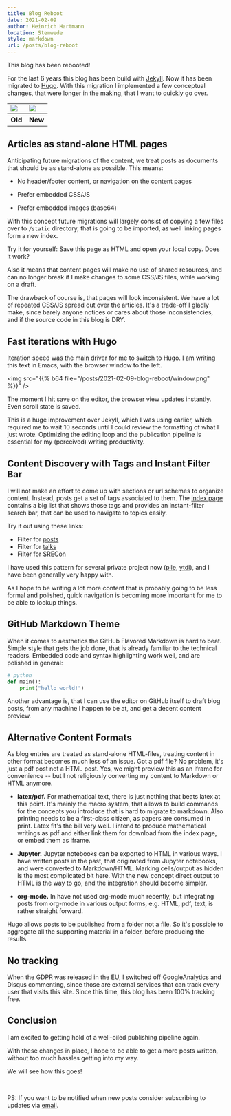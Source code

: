 ```yaml
---
title: Blog Reboot
date: 2021-02-09
author: Heinrich Hartmann
location: Stemwede
style: markdown
url: /posts/blog-reboot
---
```


This blog has been rebooted!

For the last 6 years this blog has been build with [Jekyll](https://jekyllrb.com/). Now it has been
migrated to [Hugo](https://gohugo.io/).  With this migration I implemented a few conceptual changes,
that were longer in the making, that I want to quickly go over.

<table>
<tr>
<td><img src="{{% b64 file="/posts/2021-02-09-blog-reboot/old.png" %}}" /></td>
<td><img src="{{% b64 file="/posts/2021-02-09-blog-reboot/new.png" %}}" /></td>
</tr>
<tr>
<th align="center">Old</th>
<th align="center">New</th>
<tr>
</table>

## Articles as stand-alone HTML pages

Anticipating future migrations of the content, we treat posts as documents that should be as
stand-alone as possible.  This means:

- No header/footer content, or navigation on the content pages

- Prefer embedded CSS/JS

- Prefer embedded images (base64)

With this concept future migrations will largely consist of copying a few files over to `/static`
directory, that is going to be imported, as well linking pages form a new index.

Try it for yourself: Save this page as HTML and open your local copy. Does it work?

Also it means that content pages will make no use of shared resources, and can no longer break
if I make changes to some CSS/JS files, while working on a draft.

The drawback of course is, that pages will look inconsistent. We have a lot of repeated CSS/JS
spread out over the articles. It's a trade-off I gladly make, since barely anyone notices or cares
about those inconsistencies, and if the source code in this blog is DRY.

## Fast iterations with Hugo

Iteration speed was the main driver for me to switch to Hugo.  I am writing this text in Emacs, with
the browser window to the left.

<img src="{{% b64 file="/posts/2021-02-09-blog-reboot/window.png" %}}" />

The moment I hit save on the editor, the browser view updates instantly.  Even scroll state is
saved.

This is a huge improvement over Jekyll, which I was using earlier, which required me to wait 10
seconds until I could review the formatting of what I just wrote. Optimizing the editing loop and
the publication pipeline is essential for my (perceived) writing productivity.

## Content Discovery with Tags and Instant Filter Bar

I will not make an effort to come up with sections or url schemes to organize content.  Instead,
posts get a set of tags associated to them. The [index page](/) contains a big list that shows those
tags and provides an instant-filter search bar, that can be used to navigate to topics easily.

Try it out using these links:

- Filter for [posts](/#post)
- Filter for [talks](/#talk)
- Filter for [SRECon](/#SRECon)

I have used this pattern for several private project now
([pile](https://github.com/HeinrichHartmann/pile),
[ytdl](https://github.com/HeinrichHartmann/youtube-dl-nas)), and I have been generally very happy
with.

As I hope to be writing a lot more content that is probably going to be less formal and polished,
quick navigation is becoming more important for me to be able to lookup things.

## GitHub Markdown Theme

When it comes to aesthetics the GitHub Flavored Markdown is hard to beat.  Simple style that gets
the job done, that is already familiar to the technical readers.  Embedded code and syntax
highlighting work well, and are polished in general:

```python
# python
def main():
    print("hello world!")
```

Another advantage is, that I can use the editor on GitHub itself to draft blog posts, from any
machine I happen to be at, and get a decent content preview.

## Alternative Content Formats

As blog entries are treated as stand-alone HTML-files, treating content in other format becomes much
less of an issue. Got a pdf file?  No problem, it's just a pdf post not a HTML post. Yes, we might
preview this as an iframe for convenience -- but I not religiously converting my content to Markdown
or HTML anymore.

* **latex/pdf.** For mathematical text, there is just nothing that beats latex at this point.  It's
  mainly the macro system, that allows to build commands for the concepts you introduce that is hard
  to migrate to markdown.  Also printing needs to be a first-class citizen, as papers are consumed
  in print.  Latex fit's the bill very well. I intend to produce mathematical writings as pdf and
  either link them for download from the index page, or embed them as iframe.

* **Jupyter.** Jupyter notebooks can be exported to HTML in various ways. I have written posts in the
  past, that originated from Jupyter notebooks, and were converted to Markdown/HTML. Marking
  cells/output as hidden is the most complicated bit here. With the new concept direct output to
  HTML is the way to go, and the integration should become simpler.

* **org-mode.** In have not used org-mode much recently, but integrating posts from org-mode in
  various output forms, e.g. HTML, pdf, text, is rather straight forward.

Hugo allows posts to be published from a folder not a file.  So it's possible to aggregate all the
supporting material in a folder, before producing the results.

## No tracking

When the GDPR was released in the EU, I switched off GoogleAnalytics and Disqus commenting, since
those are external services that can track every user that visits this site.  Since this time, this
blog has been 100% tracking free.

## Conclusion

I am excited to getting hold of a well-oiled publishing pipeline again.

With these changes in place, I hope to be able to get a more posts written, without too much hassles
getting into my way.

We will see how this goes!

<br>

PS: If you want to be notified when new posts consider subscribing to updates via [email](https://groups.google.com/g/heinrichhartmann/).
